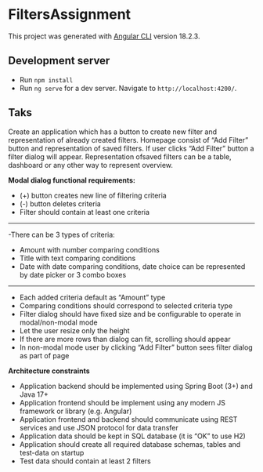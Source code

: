 # FiltersAssignment

This project was generated with [Angular CLI](https://github.com/angular/angular-cli) version 18.2.3.

## Development server
- Run `npm install`
- Run `ng serve` for a dev server. Navigate to `http://localhost:4200/`. 

## Taks

Create an application which has a button to create new filter and representation of already created filters.
Homepage consist of “Add Filter” button and representation of saved filters. If user clicks “Add Filter” button a filter dialog will appear. Representation ofsaved filters can be a table, dashboard or any other way to represent overview.

**Modal dialog functional requirements:**
- (+) button creates new line of filtering criteria
- (-) button deletes criteria
- Filter should contain at least one criteria
****
-There can be 3 types of criteria: 
- Amount with number comparing conditions
- Title with text comparing conditions
- Date with date comparing conditions, date choice can be represented by date picker or 3 combo boxes
****
- Each added criteria default as “Amount” type
- Comparing conditions should correspond to selected criteria type
- Filter dialog should have fixed size and be configurable to operate in modal/non-modal mode
- Let the user resize only the height
- If there are more rows than dialog can fit, scrolling should appear
- In non-modal mode user by clicking “Add Filter” button sees filter dialog as part of page


**Architecture constraints**
- Application backend should be implemented using Spring Boot (3+) and Java 17+
- Application frontend should be implement using any modern JS framework or library (e.g. Angular)
- Application frontend and backend should communicate using REST services and use JSON protocol for data transfer
- Application data should be kept in SQL database (it is “OK” to use H2)
- Application should create all required database schemas, tables and test-data on startup
- Test data should contain at least 2 filters
